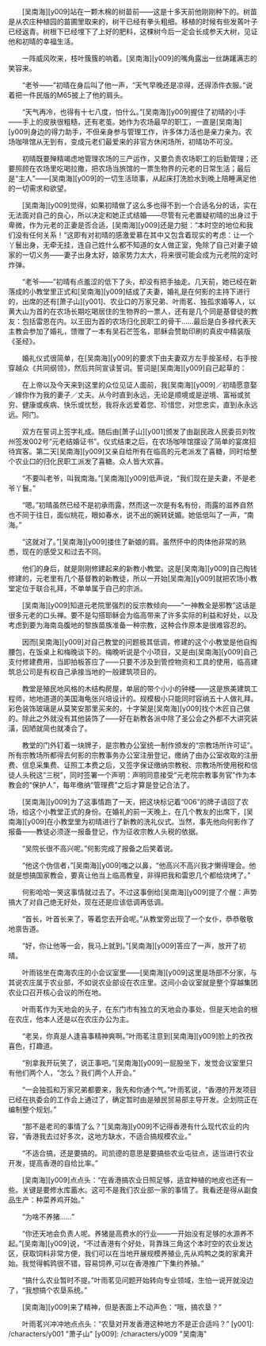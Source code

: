　　[吴南海][y009]站在一颗木棉的树苗前——这是十多天前他刚刚种下的。树苗是从农庄种植园的苗圃里取来的，树干已经有拳头粗细。移植的时候有些发蔫叶子已经返青。树根下已经埋下了上好的肥料，这棵树今后一定会长成参天大树，见证他和初晴的幸福生活。

　　一阵威风吹来，枝叶簇簇的响着。[吴南海][y009]的嘴角露出一丝踌躇满志的笑容来。

　　“老爷——”初晴在身后叫了他一声，“天气早晚还是凉得，还得添件衣服。”说着把一件民版的M65披上了他的肩头。

　　“天气再冷，也得有十七八度，怕什么。”[吴南海][y009]握住了初晴的小手——手上的皮肤很粗糙，还有老茧。她作为农场最早的职工，一直是[吴南海][y009]身边的得力助手，不但亲身参与管理工作，许多体力活也是亲力亲为。农场咖啡馆从无到有，变成元老们最爱来的非官方休闲场所，初晴功不可没。

　　初晴既要殚精竭虑地管理农场的三产运作，又要负责农场职工的后勤管理；还要照顾在农场里吃喝拉撒，把农场当旅馆的一票生物界的元老的日常生活；最后是“主人”——[吴南海][y009]的一切生活琐事，从起床打洗脸水到晚上陪睡满足他的一切需求和欲望。

　　[吴南海][y009]觉得，如果初晴做了这么多也得不到一个合适名分的话，实在无法面对自己的良心，所以决定和她正式结婚——尽管有元老置疑初晴的出身过于卑微，作为元老的正妻是否合适，[吴南海][y009]还是力挺：“本时空的地位和我们没有任何关系！”这即有对初晴的感激爱慕在其中又包含着现实的考虑：让一个丫鬟出身，无牵无挂，连自己姓什么都不知道的女人做正室，免除了自己对妻子娘家的一切义务——妻子出身太好，娘家势力太大，将来很可能会成为元老院的定时炸弹。

　　“老爷——”初晴有点羞涩的低下了头，却没有把手抽走。几天前，她已经在新落成的小教堂里正式和[吴南海][y009]结成了夫妻，婚礼是在何影的主持下进行的，出席的还有[萧子山][y001]、农业口的万家兄弟、叶雨茗、独孤求婚等人，以黄大山为首的在农场长期吃喝居住的生物界的一票人，还有是几个同是基督徒的教友：包括雷恩在内。以王田为首的农场归化民职工的骨干……最后是白多禄代表天主教会参加了婚礼，馈赠了一本有吴石芒签名，耶稣会赞助印刷的真皮中精装版《圣经》。

　　婚礼仪式很简单，在[吴南海][y009]的要求下由夫妻双方左手按圣经，右手按穿越众《共同纲领》，然后共同宣读誓词。誓词是[吴南海][y009]自己起草的：

　　在上帝以及今天来到这里的众位见证人面前，我[吴南海][y009]／初晴愿意娶／嫁你作为我的妻子／丈夫。从今时直到永远，无论是顺境或是逆境、富裕或贫穷、健康或疾病、快乐或忧愁，我将永远爱着您、珍惜您，对您忠实，直到永永远远。阿门。

　　双方在誓词上签字礼成。随后由[萧子山][y001]颁发了由副民政人民委员刘牧州签发002号“元老结婚证书”。仪式结束之后，在农场咖啡馆摆设了简单的宴席招待宾客。第二天[吴南海][y009]又亲自给所有在临高的元老派发了喜糖，同时给整个农业口的归化民职工派发了喜糖。众人皆大欢喜。

　　“不要叫老爷，叫我南海。”[吴南海][y009]低声说，“我们现在是夫妻，不是老爷丫鬟。”

　　“嗯。”初晴虽然已经不是初承雨露，然而这一次是有名有份，雨露的滋养自然也不同于往日，面似桃花，眼如春水，说不出的婉转妩媚。她低低叫了一声，“南海。”

　　“这就对了。”[吴南海][y009]搂住了新娘的肩。虽然怀中的肉体他非常的熟悉，现在的感受又和过去不同。

　　他们的身后，就是刚刚修建起来的新教小教堂。这是[吴南海][y009]自己掏钱修建的，元老里有几个基督教的新教徒，所以一开始[吴南海][y009]就把农场小教堂定位于联合礼拜，不单单属于自己的宗派。

　　[吴南海][y009]知道元老院里强烈的反宗教倾向——“一神教全是邪教”这话是很多元老的口头禅。要不是勾搭耶稣会为临高带来了许多实际的利益和好处，以及考虑到要为海南岛腹地的黎族苗族准备一种宗教，这种合作原本是很难容忍的。

　　因而[吴南海][y009]对自己教堂的问题极其低调，修建的这个小教堂是他自掏腰包，在饭桌上和梅晚谈下的。梅晚听说是个小项目，又是由[吴南海][y009]自己支付修建费用，当即拍板答应了——只要不涉及到管控物资和工具的使用，临高建筑总公司是有权自己承接当地的一般建筑项目的。

　　教堂是殖民地风格的木结构房屋，单层的带个小小的钟楼——这是旅美建筑工程师，地地道道的美国海龟张兴培设计的。规模极小只能同时容纳五十人做礼拜。彩色装饰玻璃是从莫笑安那里买来的，十字架是[吴南海][y009]找个木匠自己做的。除此之外就没有其他装饰了——好在新教各派中除了圣公会之外都不大讲究装潢，因陋就简也就凑合了。

　　教堂的门外钉着一块牌子，是宗教办公室统一制作颁发的“宗教场所许可证”。所有宗教场所都得去何影的宗教事务办公室注册登记，缴纳了由办公室收取的注册费、信息采集费、证照工本费之后，又签字保证缴纳宗教税、宗教场所使用税和信徒人头税这“三税”，同时签署一个声明：声明同意接受“元老院宗教事务官”作为本教会的“保护人”，每年缴纳“管理费”之后才算是登记合法了。

　　[吴南海][y009]为了这事情跑了一天，把这块标记着“006”的牌子请回了农场，给这个小教堂正式的身份。在婚礼的前一天晚上，在几个教友的出席下，[吴南海][y009]在小教堂里为初晴进行了新教的洗礼仪式。当然，事先他向何影作了报备——教徒必须逐一报备登记，作为征收宗教人头税的依据。

　　“吴院长很不高兴呢。”何影完成了报备之后笑着说。

　　“他这个伪信者，”[吴南海][y009]嗤之以鼻，“他高兴不高兴我才懒得理会。他就是想搞国家教会，要真让他当上临高教皇，非得把我和雷恩几个都给烧烤了。”

　　何影哈哈一笑这事情就过去了。不过这事倒给[吴南海][y009]提了个醒：声势搞大了对自己绝无好处，现在还是应该低调再低调。

　　“首长，叶首长来了，等着您去开会呢。”从教堂旁出现了一个女仆，恭恭敬敬地禀告道。

　　“好，你让他等一会，我马上就到。”[吴南海][y009]答应了一声，放开了初晴。

　　叶雨铭坐在南海农庄的小会议室里——[吴南海][y009]这里是场部不分家，与其说农庄属于农业部，不如说农业部设在农庄里。这间小会议室就是整个穿越集团农业口召开核心会议的所在地。

　　叶雨茗作为天地会的头子，在东门市有独立的天地会办事处，但是天地会的根在农庄，他本人还是以在农庄办公为主。

　　“老吴，你真是人逢喜事精神爽啊。”叶雨茗注意到[吴南海][y009]脸上的孜孜喜色，打趣道。

　　“别拿我开玩笑了，说正事吧。”[吴南海][y009]一屁股坐下，发觉会议室里只有他们两个人，“怎么？我们两个人开会。”

　　“一会独孤和万家兄弟都要来，我先和你通个气。”叶雨茗说，“香港的开发项目已经在执委会的工作会上通过了，确定暂时由是殖民贸易部主导开发。企划院正在编制整个规划。”

　　“那不是老司的事情了么？”[吴南海][y009]不记得香港有什么现代农业的内容，“香港我去过好多次，这地方缺水，不适合搞规模农业。”

　　“不适合搞，还是要搞的。司凯德的意思是要搞些农业屯驻点，适当进行农业开发，提高香港的自给比率。”

　　[吴南海][y009]点点头：“在香港搞农业日照足够，适宜种植的地皮也还有一些。关键是要修水库蓄水。这可不是我们农业部一家的事情了。我看还是得从副食品生产：种菜养鸡开始。”

　　“为啥不养猪……”

　　“你还天地会负责人呢。养猪是高费水的行业——一开始没有足够的水源养不起。”[吴南海][y009]说，“不过香港有个好处，背靠珠三角这个本时空的农业发达区，获取饲料非常方便，我们可以在当地开展规模养殖业,先从鸡鸭之类的家禽开始。我觉得鹌鹑很不错，容易饲养,可以在香港推广下集约养殖。”

　　“搞什么农业暂时不提。”叶雨茗见问题开始转向专业领域，生怕一说开就没边了，“我想搞个农垦系统。”

　　[吴南海][y009]来了精神，但是表面上不动声色：“哦，搞农垦？”

　　叶雨茗兴冲冲地点点头：“农垦对开发香港这种地方不是正合适吗？”
[y001]: /characters/y001 "萧子山"
[y009]: /characters/y009 "吴南海"
